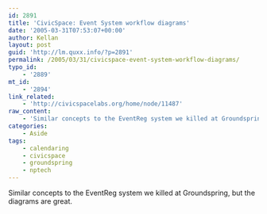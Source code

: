 ```yaml
---
id: 2891
title: 'CivicSpace: Event System workflow diagrams'
date: '2005-03-31T07:53:07+00:00'
author: Kellan
layout: post
guid: 'http://lm.quxx.info/?p=2891'
permalink: /2005/03/31/civicspace-event-system-workflow-diagrams/
typo_id:
    - '2889'
mt_id:
    - '2894'
link_related:
    - 'http://civicspacelabs.org/home/node/11487'
raw_content:
    - 'Similar concepts to the EventReg system we killed at Groundspring, but the diagrams are great.'
categories:
    - Aside
tags:
    - calendaring
    - civicspace
    - groundspring
    - nptech
---
```


Similar concepts to the EventReg system we killed at Groundspring, but the diagrams are great.